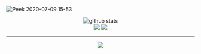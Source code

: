 ![Peek 2020-07-09 15-53](https://user-images.githubusercontent.com/7910856/87048834-84abea80-c1fc-11ea-9342-27b96a046ba4.gif)

<p  align="center">
  <img src="https://raw.githubusercontent.com/einartech/einartech/master/profile-summary-card-output/default/0-profile-details.svg" alt="github stats"></br>
  <img src="https://raw.githubusercontent.com/einartech/einartech/master/profile-summary-card-output/default/1-repos-per-language.svg">
  <img src="https://raw.githubusercontent.com/einartech/einartech/master/profile-summary-card-output/default/2-most-commit-language.svg"></br></p>


---

<p  align="center">
<a href= "https://www.linkedin.com/in/einartech/"><img src="https://img.icons8.com/material-outlined/30/000000/linkedin.png"/></a>
</p>

